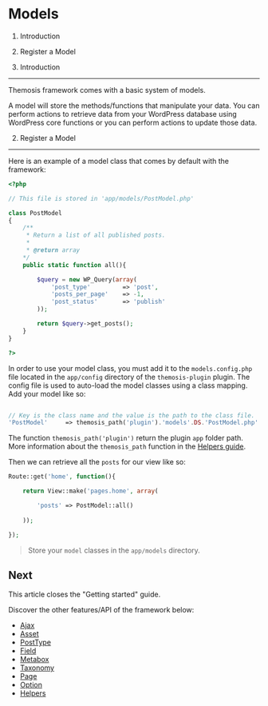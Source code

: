Models
======

1. Introduction
2. Register a Model

1. Introduction
---------------

Themosis framework comes with a basic system of models.

A model will store the methods/functions that manipulate your data. You can perform actions to retrieve data from your WordPress database using WordPress core functions or you can perform actions to update those data.

2. Register a Model
-------------------

Here is an example of a model class that comes by default with the framework:

```php
<?php

// This file is stored in 'app/models/PostModel.php'

class PostModel
{
	/**
	 * Return a list of all published posts.
	 * 
	 * @return array
	*/
	public static function all(){

		$query = new WP_Query(array(
            'post_type'         => 'post',
            'posts_per_page'    => -1,
            'post_status'       => 'publish'
        ));

        return $query->get_posts();
	}
}

?>
```
In order to use your model class, you must add it to the `models.config.php` file located in the `app/config` directory of the `themosis-plugin` plugin. The config file is used to auto-load the model classes using a class mapping. Add your model like so:

```php

// Key is the class name and the value is the path to the class file.
'PostModel'		=> themosis_path('plugin').'models'.DS.'PostModel.php'
```

The function `themosis_path('plugin')` return the plugin `app` folder path. More information about the `themosis_path` function in the [Helpers guide]().

Then we can retrieve all the `posts` for our view like so:

```php
Route::get('home', function(){

	return View::make('pages.home', array(

		'posts' => PostModel::all()
	
	));

});
```

> Store your `model` classes in the `app/models` directory.

Next
----
This article closes the "Getting started" guide.

Discover the other features/API of the framework below:

* [Ajax](https://github.com/themosis/documentation/blob/master/ajax.md)
* [Asset](https://github.com/themosis/documentation/blob/master/asset.md)
* [PostType](https://github.com/themosis/documentation/blob/master/posttype.md)
* [Field](https://github.com/themosis/documentation/blob/master/field.md)
* [Metabox](https://github.com/themosis/documentation/blob/master/metabox.md)
* [Taxonomy](https://github.com/themosis/documentation/blob/master/taxonomy.md)
* [Page](https://github.com/themosis/documentation/blob/master/page.md)
* [Option](https://github.com/themosis/documentation/blob/master/option.md)
* [Helpers](https://github.com/themosis/documentation/blob/master/helpers.md)